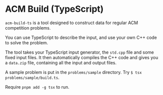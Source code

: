 # ACM Build (TypeScript)

`acm-build-ts` is a tool designed to construct data for regular ACM competition problems.

You can use TypeScript to describe the input, and use your own C++ code to solve the problem.

The tool takes your TypeScript input generator, the `std.cpp` file and some fixed input files. It then automatically compiles the C++ code and gives you a `data.zip` file, containing all the input and output files.

A sample problem is put in the `problems/sample` directory. Try `$ tsx problems/sample/build.ts`.

Require `pnpm add -g tsx` to run.
